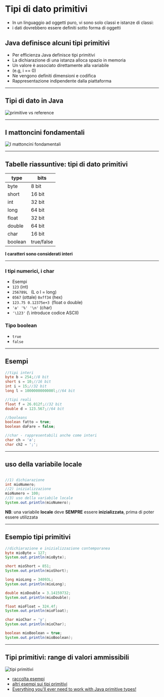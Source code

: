 # Tipi di dato primitivi

* In un linguaggio ad oggetti puro, vi sono solo classi e istanze di classi:
* i dati dovrebbero essere definiti sotto forma di oggetti

## Java definisce alcuni tipi primitivi

* Per efficienza Java definisce tipi primitivi
* La dichiarazione di una istanza alloca spazio in memoria
* Un valore è associato direttamente alla variabile 
* (e.g, i == 0) 
* Ne vengono definiti dimensioni e codifica
* Rappresentazione indipendente dalla piattaforma

---

## Tipi di dato in Java

![primitive vs reference](https://raw.githubusercontent.com/maboglia/CorsoJava/master/appunti/img/PrimitiveVsReference.png)


---

## I mattoncini fondamentali

![I mattoncini fondamentali](https://raw.githubusercontent.com/maboglia/CorsoJava/master/appunti/img/model/mattoncini.webp)

---

## Tabelle riassuntive: tipi di dato primitivi

 | type    | bits       |
 | ------- | ---------- |
 | byte    | 8 bit     |
 | short   | 16 bit    |
 | int     | 32 bit    |
 | long    | 64 bit    |
 | float   | 32 bit    |
 | double  | 64 bit    |
 | char    | 16 bit    |
 | boolean | true/false |

**I caratteri sono considerati interi**

---

###  I tipi numerici, i char

* Esempi
* `123` (int)
* `256789L ` (L o l = long)
* `0567` (ottale) `0xff34` (hex)
* `123.75 0.12375e+3 `(float o double)
* `'a' '%' '\n'` (char)
* `'\123'` (\ introduce codice ASCII)

### Tipo boolean

* `true`
* `false`

---

## Esempi

```java
//tipi interi
byte b = 254;//8 bit
short s = 10;//16 bit
int i = 15;//32 bit
long l = 1000000000000l;//64 bit

//tipi reali
float f = 26.012f;//32 bit
double d = 123.567;//64 bit

//booleans
boolean fatto = true;
boolean daFare = false;

//char - rappresentabili anche come interi
char ch = 'a';
char ch2 = ';';
```

---

## uso della variabile locale

```java

//1) dichiarazione
int mioNumero;
//2) inizializzazione
mioNumero = 100;
//3) uso della variabile locale
System.out.println(mioNumero);
```

**NB**: una variabile **locale** deve **SEMPRE** essere **inizializzata**, prima di poter essere utilizzata

---

## Esempio tipi primitivi

```java
//dichiarazione e inizializzazione contemporanea
byte mioByte = 127;
System.out.println(mioByte);

short mioShort = 851;
System.out.println(mioShort);

long mioLong = 34093L;
System.out.println(mioLong);

double mioDouble = 3.14159732;
System.out.println(mioDouble);

float mioFloat = 324.4f;
System.out.println(mioFloat);

char mioChar = 'y';
System.out.println(mioChar);

boolean mioBoolean = true;
System.out.println(mioBoolean);
```

---

## Tipi primitivi: range di valori ammissibili

![tipi primitivi](https://raw.githubusercontent.com/maboglia/CorsoJava/master/appunti/img/tipi.png)

* [raccolta esempi](https://github.com/maboglia/CorsoJava/blob/master/esempi/02_tipi_primitivi.md)
* [altri esempi sui tipi primitivi](https://github.com/maboglia/CorsoJava/blob/master/esempi/01_base/01_tipi)
* [Everything you'll ever need to work with Java primitive types!](https://github.com/deletescape/Primitives)
